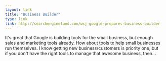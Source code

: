 ```yaml
---
layout: link
title: "Business Builder"
type: link
link: http://searchengineland.com/wsj-google-prepares-business-builder-for-small-business-marketers-123340
---
```


It's great that Google is building tools for the small business, but enough sales and marketing tools already. How about tools to help small businesses run themselves. I know getting new business/customers is priority one, but if you don't have the right tools to manage that awesome business, then...